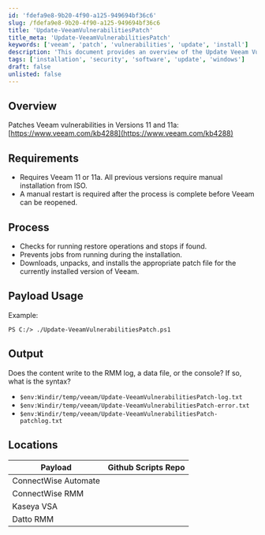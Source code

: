 ```yaml
---
id: 'fdefa9e8-9b20-4f90-a125-949694bf36c6'
slug: /fdefa9e8-9b20-4f90-a125-949694bf36c6
title: 'Update-VeeamVulnerabilitiesPatch'
title_meta: 'Update-VeeamVulnerabilitiesPatch'
keywords: ['veeam', 'patch', 'vulnerabilities', 'update', 'install']
description: 'This document provides an overview of the Update Veeam Vulnerabilities Patch, detailing the requirements, process, payload usage, and output locations for effectively patching vulnerabilities in Veeam versions 11 and 11a.'
tags: ['installation', 'security', 'software', 'update', 'windows']
draft: false
unlisted: false
---
```


## Overview

Patches Veeam vulnerabilities in Versions 11 and 11a: [https://www.veeam.com/kb4288](https://www.veeam.com/kb4288)

## Requirements

- Requires Veeam 11 or 11a. All previous versions require manual installation from ISO.
- A manual restart is required after the process is complete before Veeam can be reopened.

## Process

- Checks for running restore operations and stops if found.
- Prevents jobs from running during the installation.
- Downloads, unpacks, and installs the appropriate patch file for the currently installed version of Veeam.

## Payload Usage

Example:

```
PS C:/> ./Update-VeeamVulnerabilitiesPatch.ps1
```

## Output

Does the content write to the RMM log, a data file, or the console? If so, what is the syntax?

- `$env:Windir/temp/veeam/Update-VeeamVulnerabilitiesPatch-log.txt`
- `$env:Windir/temp/veeam/Update-VeeamVulnerabilitiesPatch-error.txt`
- `$env:Windir/temp/veeam/Update-VeeamVulnerabilitiesPatch-patchlog.txt`

## Locations

| Payload                | Github Scripts Repo |
|-----------------------|---------------------|
| ConnectWise Automate   |                     |
| ConnectWise RMM        |                     |
| Kaseya VSA            |                     |
| Datto RMM             |                     |